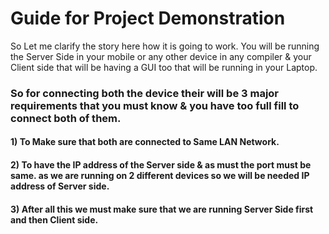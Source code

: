 # Guide for Project Demonstration 

So Let me clarify the story here how it is going to work.
You will be running the Server Side in your mobile or any other device in any compiler & your Client side that will be having a GUI too that will be running in your Laptop. 
### So for connecting both the device their will be 3 major requirements that you must know & you have too full fill to connect both of them.

#### 1)	To Make sure that both are connected to Same LAN Network. 
#### 2) To have the IP address of the Server side & as must the port must be same. as we are running on 2 different devices so we will be needed IP address of Server side.
#### 3) After all this we must make sure that we are running Server Side first and then Client side.



